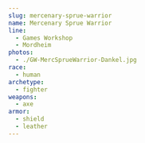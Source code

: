 ```yaml
---
slug: mercenary-sprue-warrior
name: Mercenary Sprue Warrior
line:
  - Games Workshop
  - Mordheim
photos:
  - ./GW-MercSprueWarrior-Dankel.jpg
race:
  - human
archetype:
  - fighter
weapons:
  - axe
armor:
  - shield
  - leather
---
```

